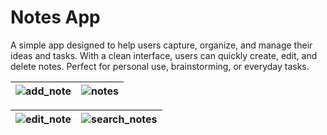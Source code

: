 # Notes App

A simple app designed to help users capture, organize, and manage their ideas and tasks. With a clean interface, users can quickly create, edit, and delete notes. Perfect for personal use, brainstorming, or everyday tasks.

| ![add_note](https://github.com/user-attachments/assets/54c24779-8e5f-44d1-96ef-492ec1b71464) | ![notes](https://github.com/user-attachments/assets/ac1b1abb-97a4-4308-b0b4-41e0b7085dc9) |
|:----------------------------------:|:------------------------------------:|

![edit_note](https://github.com/user-attachments/assets/19772941-dda5-4c1d-99e3-cc18063350d0) | ![search_notes](https://github.com/user-attachments/assets/e1d3b4a6-f079-4751-8211-c0508174d873)
|:----------------------------------:|:------------------------------------:|

